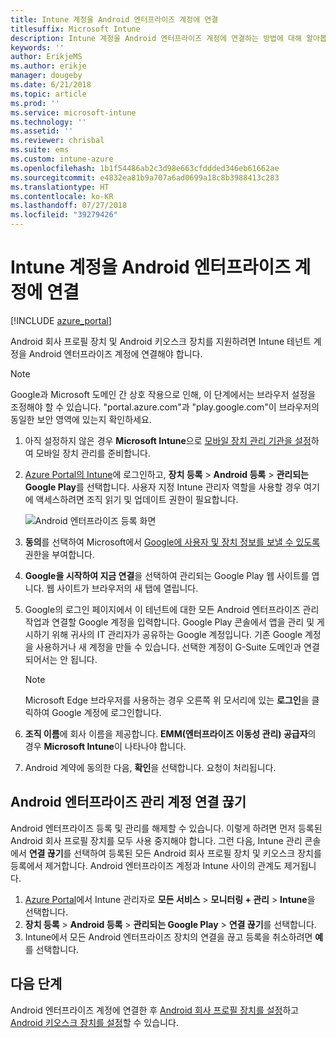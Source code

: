 ```yaml
---
title: Intune 계정을 Android 엔터프라이즈 계정에 연결
titlesuffix: Microsoft Intune
description: Intune 계정을 Android 엔터프라이즈 계정에 연결하는 방법에 대해 알아봅니다.
keywords: ''
author: ErikjeMS
ms.author: erikje
manager: dougeby
ms.date: 6/21/2018
ms.topic: article
ms.prod: ''
ms.service: microsoft-intune
ms.technology: ''
ms.assetid: ''
ms.reviewer: chrisbal
ms.suite: ems
ms.custom: intune-azure
ms.openlocfilehash: 1b1f54486ab2c3d98e663cfddded346eb61662ae
ms.sourcegitcommit: e4832ea81b9a707a6ad0699a18c8b3988413c283
ms.translationtype: HT
ms.contentlocale: ko-KR
ms.lasthandoff: 07/27/2018
ms.locfileid: "39279426"
---
```

# <a name="connect-your-intune-account-to-your-android-enterprise-account"></a>Intune 계정을 Android 엔터프라이즈 계정에 연결

[!INCLUDE [azure_portal](./includes/azure_portal.md)]

Android 회사 프로필 장치 및 Android 키오스크 장치를 지원하려면 Intune 테넌트 계정을 Android 엔터프라이즈 계정에 연결해야 합니다. 

> [!NOTE]
> Google과 Microsoft 도메인 간 상호 작용으로 인해, 이 단계에서는 브라우저 설정을 조정해야 할 수 있습니다.  "portal.azure.com"과 "play.google.com"이 브라우저의 동일한 보안 영역에 있는지 확인하세요.

1. 아직 설정하지 않은 경우 **Microsoft Intune**으로 [모바일 장치 관리 기관을 설정](mdm-authority-set.md)하여 모바일 장치 관리를 준비합니다.
2. [Azure Portal의 Intune](https://aka.ms/intuneportal)에 로그인하고, **장치 등록** > **Android 등록** > **관리되는 Google Play**를 선택합니다.  사용자 지정 Intune 관리자 역할을 사용할 경우 여기에 액세스하려면 조직 읽기 및 업데이트 권한이 필요합니다.
   
   ![Android 엔터프라이즈 등록 화면](./media/android-work-bind.png)

3. **동의**를 선택하여 Microsoft에서 [Google에 사용자 및 장치 정보를 보낼 수 있도록](data-intune-sends-to-google.md) 권한을 부여합니다. 
   
4. **Google을 시작하여 지금 연결**을 선택하여 관리되는 Google Play 웹 사이트를 엽니다. 웹 사이트가 브라우저의 새 탭에 열립니다.
  
5. Google의 로그인 페이지에서 이 테넌트에 대한 모든 Android 엔터프라이즈 관리 작업과 연결할 Google 계정을 입력합니다. Google Play 콘솔에서 앱을 관리 및 게시하기 위해 귀사의 IT 관리자가 공유하는 Google 계정입니다. 기존 Google 계정을 사용하거나 새 계정을 만들 수 있습니다. 선택한 계정이 G-Suite 도메인과 연결되어서는 안 됩니다.
    
    > [!Note]
    > Microsoft Edge 브라우저를 사용하는 경우 오른쪽 위 모서리에 있는 **로그인**을 클릭하여 Google 계정에 로그인합니다.

6. **조직 이름**에 회사 이름을 제공합니다. **EMM(엔터프라이즈 이동성 관리) 공급자**의 경우 **Microsoft Intune**이 나타나야 합니다.

7. Android 계약에 동의한 다음, **확인**을 선택합니다. 요청이 처리됩니다.

## <a name="disconnect-your-android-enterprise-administrative-account"></a>Android 엔터프라이즈 관리 계정 연결 끊기

Android 엔터프라이즈 등록 및 관리를 해제할 수 있습니다. 이렇게 하려면 먼저 등록된 Android 회사 프로필 장치를 모두 사용 중지해야 합니다. 그런 다음, Intune 관리 콘솔에서 **연결 끊기**를 선택하여 등록된 모든 Android 회사 프로필 장치 및 키오스크 장치를 등록에서 제거합니다. Android 엔터프라이즈 계정과 Intune 사이의 관계도 제거됩니다.

1. [Azure Portal](https://portal.azure.com)에서 Intune 관리자로 **모든 서비스** > **모니터링 + 관리** > **Intune**을 선택합니다.
2. **장치 등록** > **Android 등록** > **관리되는 Google Play** > **연결 끊기**를 선택합니다.
3. Intune에서 모든 Android 엔터프라이즈 장치의 연결을 끊고 등록을 취소하려면 **예**를 선택합니다.

## <a name="next-steps"></a>다음 단계

Android 엔터프라이즈 계정에 연결한 후 [Android 회사 프로필 장치를 설정](android-work-profile-enroll.md)하고 [Android 키오스크 장치를 설정](android-kiosk-enroll.md)할 수 있습니다.
